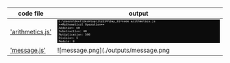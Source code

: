 | code file | output |
|-----------|--------|
|['arithmetics.js'](./codes/arithmetics.js)|![arithmetics.png](./outputs/arithmetics.png)|
|['message.js'](./codes/message.js)|![message.png](./outputs/message.png|
